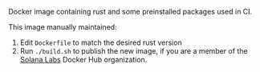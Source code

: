 Docker image containing rust and some preinstalled packages used in CI.

This image manually maintained:
1. Edit `Dockerfile` to match the desired rust version
2. Run `./build.sh` to publish the new image, if you are a member of the [Solana
   Labs](https://hub.docker.com/u/solanalabs/) Docker Hub organization.


